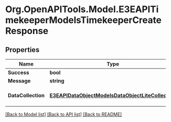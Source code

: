 
# Org.OpenAPITools.Model.E3EAPITimekeeperModelsTimekeeperCreateResponse

## Properties

Name | Type | Description | Notes
------------ | ------------- | ------------- | -------------
**Success** | **bool** |  | [optional] 
**Message** | **string** |  | [optional] 
**DataCollection** | [**E3EAPIDataObjectModelsDataObjectLiteCollection**](E3EAPIDataObjectModelsDataObjectLiteCollection.md) | Gets or sets the DataCollection. | [optional] 

[[Back to Model list]](../README.md#documentation-for-models)
[[Back to API list]](../README.md#documentation-for-api-endpoints)
[[Back to README]](../README.md)

